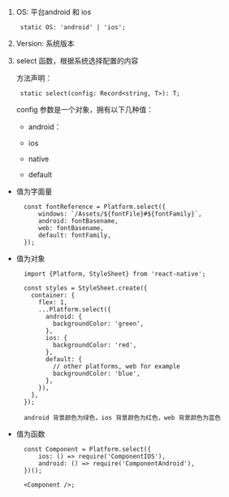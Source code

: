 1. OS: 平台android 和 ios

        static OS: 'android' | 'ios';

2. Version: 系统版本

3. select 函数，根据系统选择配置的内容

    方法声明：

        static select(config: Record<string, T>): T;

    config 参数是一个对象，拥有以下几种值：

    + android：

    + ios

    + native

    + default


+ 值为字面量

        const fontReference = Platform.select({
            windows: `/Assets/${fontFile}#${fontFamily}`,
            android: fontBasename,
            web: fontBasename,
            default: fontFamily,
        });

+ 值为对象

        import {Platform, StyleSheet} from 'react-native';

        const styles = StyleSheet.create({
          container: {
            flex: 1,
            ...Platform.select({
              android: {
                backgroundColor: 'green',
              },
              ios: {
                backgroundColor: 'red',
              },
              default: {
                // other platforms, web for example
                backgroundColor: 'blue',
              },
            }),
          },
        });

        android 背景颜色为绿色，ios 背景颜色为红色，web 背景颜色为蓝色

+ 值为函数

        const Component = Platform.select({
            ios: () => require('ComponentIOS'),
            android: () => require('ComponentAndroid'),
        })();

        <Component />;